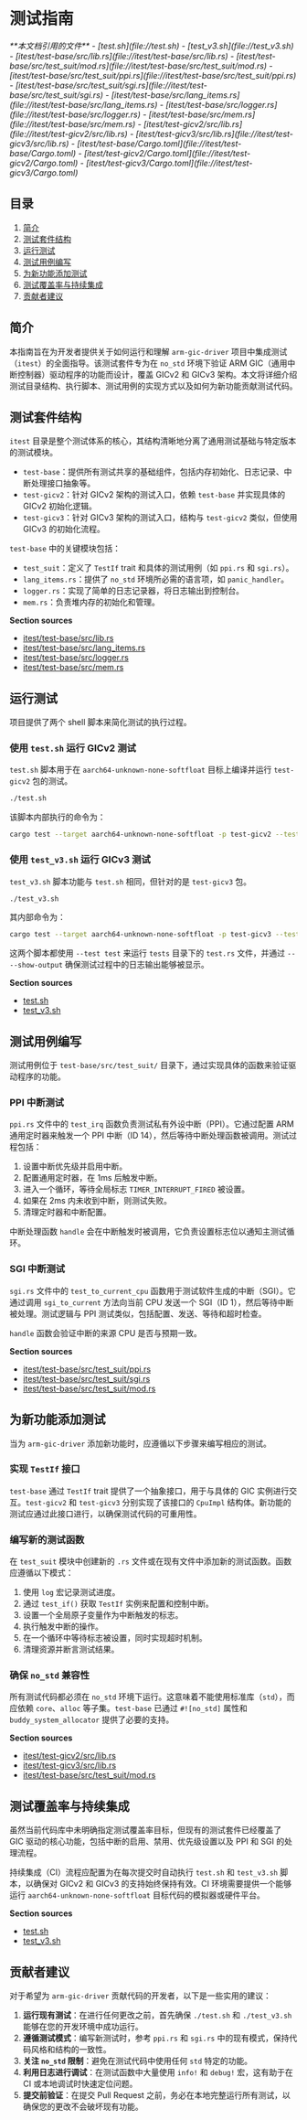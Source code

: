 # 测试指南

<cite>
**本文档引用的文件**
- [test.sh](file://test.sh)
- [test_v3.sh](file://test_v3.sh)
- [itest/test-base/src/lib.rs](file://itest/test-base/src/lib.rs)
- [itest/test-base/src/test_suit/mod.rs](file://itest/test-base/src/test_suit/mod.rs)
- [itest/test-base/src/test_suit/ppi.rs](file://itest/test-base/src/test_suit/ppi.rs)
- [itest/test-base/src/test_suit/sgi.rs](file://itest/test-base/src/test_suit/sgi.rs)
- [itest/test-base/src/lang_items.rs](file://itest/test-base/src/lang_items.rs)
- [itest/test-base/src/logger.rs](file://itest/test-base/src/logger.rs)
- [itest/test-base/src/mem.rs](file://itest/test-base/src/mem.rs)
- [itest/test-gicv2/src/lib.rs](file://itest/test-gicv2/src/lib.rs)
- [itest/test-gicv3/src/lib.rs](file://itest/test-gicv3/src/lib.rs)
- [itest/test-base/Cargo.toml](file://itest/test-base/Cargo.toml)
- [itest/test-gicv2/Cargo.toml](file://itest/test-gicv2/Cargo.toml)
- [itest/test-gicv3/Cargo.toml](file://itest/test-gicv3/Cargo.toml)
</cite>

## 目录
1. [简介](#简介)
2. [测试套件结构](#测试套件结构)
3. [运行测试](#运行测试)
4. [测试用例编写](#测试用例编写)
5. [为新功能添加测试](#为新功能添加测试)
6. [测试覆盖率与持续集成](#测试覆盖率与持续集成)
7. [贡献者建议](#贡献者建议)

## 简介
本指南旨在为开发者提供关于如何运行和理解 `arm-gic-driver` 项目中集成测试（`itest`）的全面指导。该测试套件专为在 `no_std` 环境下验证 ARM GIC（通用中断控制器）驱动程序的功能而设计，覆盖 GICv2 和 GICv3 架构。本文将详细介绍测试目录结构、执行脚本、测试用例的实现方式以及如何为新功能贡献测试代码。

## 测试套件结构

`itest` 目录是整个测试体系的核心，其结构清晰地分离了通用测试基础与特定版本的测试模块。

- `test-base`：提供所有测试共享的基础组件，包括内存初始化、日志记录、中断处理接口抽象等。
- `test-gicv2`：针对 GICv2 架构的测试入口，依赖 `test-base` 并实现具体的 GICv2 初始化逻辑。
- `test-gicv3`：针对 GICv3 架构的测试入口，结构与 `test-gicv2` 类似，但使用 GICv3 的初始化流程。

`test-base` 中的关键模块包括：
- `test_suit`：定义了 `TestIf` trait 和具体的测试用例（如 `ppi.rs` 和 `sgi.rs`）。
- `lang_items.rs`：提供了 `no_std` 环境所必需的语言项，如 `panic_handler`。
- `logger.rs`：实现了简单的日志记录器，将日志输出到控制台。
- `mem.rs`：负责堆内存的初始化和管理。

**Section sources**
- [itest/test-base/src/lib.rs](file://itest/test-base/src/lib.rs)
- [itest/test-base/src/lang_items.rs](file://itest/test-base/src/lang_items.rs)
- [itest/test-base/src/logger.rs](file://itest/test-base/src/logger.rs)
- [itest/test-base/src/mem.rs](file://itest/test-base/src/mem.rs)

## 运行测试

项目提供了两个 shell 脚本来简化测试的执行过程。

### 使用 `test.sh` 运行 GICv2 测试
`test.sh` 脚本用于在 `aarch64-unknown-none-softfloat` 目标上编译并运行 `test-gicv2` 包的测试。

```bash
./test.sh
```

该脚本内部执行的命令为：
```bash
cargo test --target aarch64-unknown-none-softfloat -p test-gicv2 --test test -- --show-output
```

### 使用 `test_v3.sh` 运行 GICv3 测试
`test_v3.sh` 脚本功能与 `test.sh` 相同，但针对的是 `test-gicv3` 包。

```bash
./test_v3.sh
```

其内部命令为：
```bash
cargo test --target aarch64-unknown-none-softfloat -p test-gicv3 --test test -- --show-output
```

这两个脚本都使用 `--test test` 来运行 `tests` 目录下的 `test.rs` 文件，并通过 `-- --show-output` 确保测试过程中的日志输出能够被显示。

**Section sources**
- [test.sh](file://test.sh)
- [test_v3.sh](file://test_v3.sh)

## 测试用例编写

测试用例位于 `test-base/src/test_suit/` 目录下，通过实现具体的函数来验证驱动程序的功能。

### PPI 中断测试
`ppi.rs` 文件中的 `test_irq` 函数负责测试私有外设中断（PPI）。它通过配置 ARM 通用定时器来触发一个 PPI 中断（ID 14），然后等待中断处理函数被调用。测试过程包括：
1.  设置中断优先级并启用中断。
2.  配置通用定时器，在 1ms 后触发中断。
3.  进入一个循环，等待全局标志 `TIMER_INTERRUPT_FIRED` 被设置。
4.  如果在 2ms 内未收到中断，则测试失败。
5.  清理定时器和中断配置。

中断处理函数 `handle` 会在中断触发时被调用，它负责设置标志位以通知主测试循环。

### SGI 中断测试
`sgi.rs` 文件中的 `test_to_current_cpu` 函数用于测试软件生成的中断（SGI）。它通过调用 `sgi_to_current` 方法向当前 CPU 发送一个 SGI（ID 1），然后等待中断被处理。测试逻辑与 PPI 测试类似，包括配置、发送、等待和超时检查。

`handle` 函数会验证中断的来源 CPU 是否与预期一致。

**Section sources**
- [itest/test-base/src/test_suit/ppi.rs](file://itest/test-base/src/test_suit/ppi.rs)
- [itest/test-base/src/test_suit/sgi.rs](file://itest/test-base/src/test_suit/sgi.rs)
- [itest/test-base/src/test_suit/mod.rs](file://itest/test-base/src/test_suit/mod.rs)

## 为新功能添加测试

当为 `arm-gic-driver` 添加新功能时，应遵循以下步骤来编写相应的测试。

### 实现 `TestIf` 接口
`test-base` 通过 `TestIf` trait 提供了一个抽象接口，用于与具体的 GIC 实例进行交互。`test-gicv2` 和 `test-gicv3` 分别实现了该接口的 `CpuImpl` 结构体。新功能的测试应通过此接口进行，以确保测试代码的可重用性。

### 编写新的测试函数
在 `test_suit` 模块中创建新的 `.rs` 文件或在现有文件中添加新的测试函数。函数应遵循以下模式：
1.  使用 `log` 宏记录测试进度。
2.  通过 `test_if()` 获取 `TestIf` 实例来配置和控制中断。
3.  设置一个全局原子变量作为中断触发的标志。
4.  执行触发中断的操作。
5.  在一个循环中等待标志被设置，同时实现超时机制。
6.  清理资源并断言测试结果。

### 确保 `no_std` 兼容性
所有测试代码都必须在 `no_std` 环境下运行。这意味着不能使用标准库（`std`），而应依赖 `core`、`alloc` 等子集。`test-base` 已通过 `#![no_std]` 属性和 `buddy_system_allocator` 提供了必要的支持。

**Section sources**
- [itest/test-gicv2/src/lib.rs](file://itest/test-gicv2/src/lib.rs)
- [itest/test-gicv3/src/lib.rs](file://itest/test-gicv3/src/lib.rs)
- [itest/test-base/src/test_suit/mod.rs](file://itest/test-base/src/test_suit/mod.rs)

## 测试覆盖率与持续集成

虽然当前代码库中未明确指定测试覆盖率目标，但现有的测试套件已经覆盖了 GIC 驱动的核心功能，包括中断的启用、禁用、优先级设置以及 PPI 和 SGI 的处理流程。

持续集成（CI）流程应配置为在每次提交时自动执行 `test.sh` 和 `test_v3.sh` 脚本，以确保对 GICv2 和 GICv3 的支持始终保持有效。CI 环境需要提供一个能够运行 `aarch64-unknown-none-softfloat` 目标代码的模拟器或硬件平台。

**Section sources**
- [test.sh](file://test.sh)
- [test_v3.sh](file://test_v3.sh)

## 贡献者建议

对于希望为 `arm-gic-driver` 贡献代码的开发者，以下是一些实用的建议：

1.  **运行现有测试**：在进行任何更改之前，首先确保 `./test.sh` 和 `./test_v3.sh` 能够在您的开发环境中成功运行。
2.  **遵循测试模式**：编写新测试时，参考 `ppi.rs` 和 `sgi.rs` 中的现有模式，保持代码风格和结构的一致性。
3.  **关注 `no_std` 限制**：避免在测试代码中使用任何 `std` 特定的功能。
4.  **利用日志进行调试**：在测试函数中大量使用 `info!` 和 `debug!` 宏，这有助于在 CI 或本地调试时快速定位问题。
5.  **提交前验证**：在提交 Pull Request 之前，务必在本地完整运行所有测试，以确保您的更改不会破坏现有功能。
